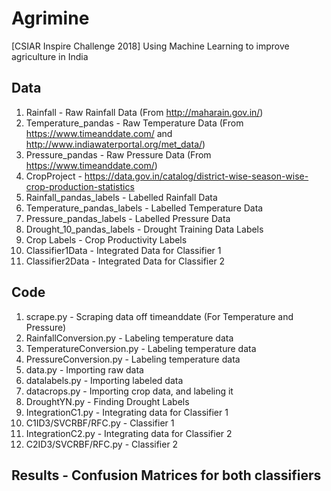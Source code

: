 # Agrimine
[CSIAR Inspire Challenge 2018] Using Machine Learning to improve agriculture in India

## Data
1. Rainfall - Raw Rainfall Data (From http://maharain.gov.in/)
2. Temperature_pandas - Raw Temperature Data (From https://www.timeanddate.com/ and http://www.indiawaterportal.org/met_data/)
3. Pressure_pandas - Raw Pressure Data (From https://www.timeanddate.com/)
4. CropProject - https://data.gov.in/catalog/district-wise-season-wise-crop-production-statistics
5. Rainfall_pandas_labels - Labelled Rainfall Data
6. Temperature_pandas_labels - Labelled Temperature Data
7. Pressure_pandas_labels - Labelled Pressure Data
8. Drought_10_pandas_labels - Drought Training Data Labels
9. Crop Labels - Crop Productivity Labels
10. Classifier1Data - Integrated Data for Classifier 1
11. Classifier2Data - Integrated Data for Classifier 2

## Code
1. scrape.py - Scraping data off timeanddate (For Temperature and Pressure)
2. RainfallConversion.py - Labeling temperature data
3. TemperatureConversion.py - Labeling temperature data
4. PressureConversion.py - Labeling temperature data
5. data.py - Importing raw data
6. datalabels.py - Importing labeled data
7. datacrops.py - Importing crop data, and labeling it
8. DroughtYN.py - Finding Drought Labels
9. IntegrationC1.py - Integrating data for Classifier 1 
10. C1ID3/SVCRBF/RFC.py - Classifier 1 
11. IntegrationC2.py - Integrating data for Classifier 2 
12. C2ID3/SVCRBF/RFC.py - Classifier 2 

## Results - Confusion Matrices for both classifiers
